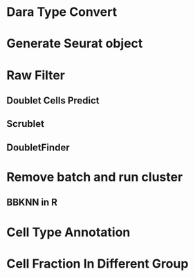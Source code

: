 # Dara Type Convert

# Generate Seurat object

# Raw Filter

## Doublet Cells Predict

## Scrublet

## DoubletFinder

# Remove batch and run cluster

## BBKNN in R

# Cell Type Annotation

# Cell Fraction In Different Group
